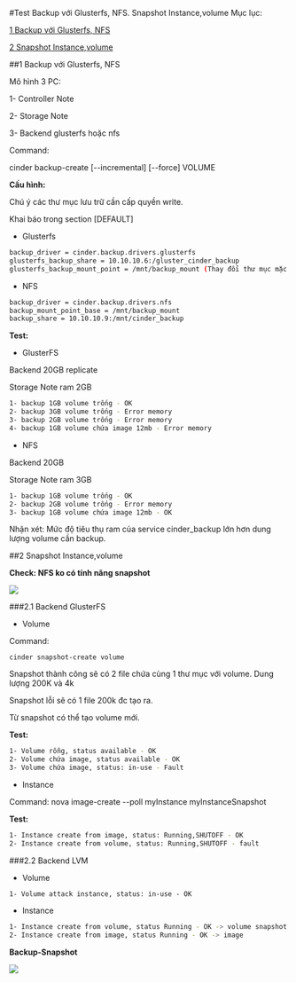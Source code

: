 #Test Backup với Glusterfs, NFS. Snapshot Instance,volume
Mục lục:

[1 Backup với Glusterfs, NFS](#1)

[2 Snapshot Instance,volume](#2)


<a name="1"></a>

##1 Backup với Glusterfs, NFS

Mô hình 3 PC:

1- Controller Note 

2- Storage Note

3- Backend glusterfs hoặc nfs

Command: 

cinder backup-create [--incremental] [--force] VOLUME

**Cấu hình:**

Chú ý các thư mục lưu trữ cần cấp quyền write. 

Khai báo trong section [DEFAULT]

- Glusterfs 

```sh
backup_driver = cinder.backup.drivers.glusterfs
glusterfs_backup_share = 10.10.10.6:/gluster_cinder_backup
glusterfs_backup_mount_point = /mnt/backup_mount (Thay đổi thư mục mặc định chứa backup)
```

- NFS

```sh
backup_driver = cinder.backup.drivers.nfs
backup_mount_point_base = /mnt/backup_mount
backup_share = 10.10.10.9:/mnt/cinder_backup
```

**Test:**

- GlusterFS

Backend 20GB replicate

Storage Note ram 2GB

```sh
1- backup 1GB volume trống - OK
2- backup 3GB volume trống - Error memory 
3- backup 2GB volume trống - Error memory
4- backup 1GB volume chứa image 12mb - Error memory
```

- NFS

Backend 20GB

Storage Note ram 3GB

```sh
1- backup 1GB volume trống - OK
2- backup 2GB volume trống - Error memory
3- backup 1GB volume chứa image 12mb - OK
```
Nhận xét: Mức độ tiêu thụ ram của service cinder_backup lớn hơn dung lượng volume cần backup.


<a name="2"></a>

##2 Snapshot Instance,volume

**Check: NFS ko có tính năng snapshot**

<img src=http://i.imgur.com/VXaGmR8.png>

###2.1 Backend GlusterFS 

* Volume

Command:

`cinder snapshot-create volume`

Snapshot thành công sẽ có 2 file chứa cùng 1 thư mục với volume. Dung lượng 200K và 4k

Snapshot lỗi sẽ có 1 file 200k đc tạo ra.

Từ snapshot có thể tạo volume mới. 

**Test:**
```sh
1- Volume rỗng, status available - OK
2- Volume chứa image, status available - OK
3- Volume chứa image, status: in-use - Fault
```

* Instance

Command: nova image-create --poll myInstance myInstanceSnapshot

**Test:**
```sh
1- Instance create from image, status: Running,SHUTOFF - OK
2- Instance create from volume, status: Running,SHUTOFF - fault
```

###2.2 Backend LVM

* Volume

`1- Volume attack instance, status: in-use - OK`

* Instance
```sh
1- Instance create from volume, status Running - OK -> volume snapshot
2- Instance create from image, status Running - OK -> image
```


**Backup-Snapshot**

<img src=http://i.imgur.com/ug8lIte.jpg>











